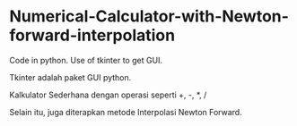 # Numerical-Calculator-with-Newton-forward-interpolation
Code in python. Use of tkinter to get GUI.

Tkinter adalah paket GUI python.

Kalkulator Sederhana dengan operasi seperti +, -, *, /

Selain itu, juga diterapkan metode Interpolasi Newton Forward.
